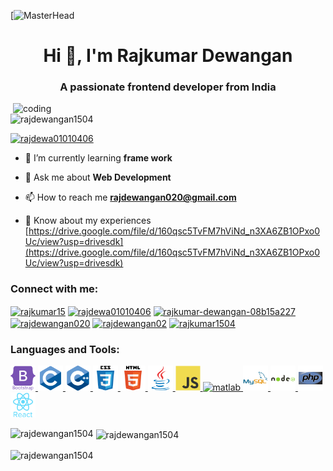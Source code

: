[![MasterHead ](https://www.shootdartsolutions.com/img/service/web-design.gif)

<h1 align="center">Hi 👋, I'm Rajkumar Dewangan</h1>
<h3 align="center">A passionate frontend developer from India</h3>
<img align="right" alt="coding" width="500" src="https://media3.giphy.com/media/Y4ak9Ki2GZCbJxAnJD/giphy.gif?cid=790b76116552c3d7b6c34e1cc630e594df904354af8528ba&rid=giphy.gif&ct=g">

<p align="left"> <img src="https://komarev.com/ghpvc/?username=rajdewangan1504&label=Profile%20views&color=0e75b6&style=flat" alt="rajdewangan1504" /> </p>

<p align="left"> <a href="https://twitter.com/rajdewa01010406" target="blank"><img src="https://img.shields.io/twitter/follow/rajdewa01010406?logo=twitter&style=for-the-badge" alt="rajdewa01010406" /></a> </p>

- 🌱 I’m currently learning **frame work**

- 💬 Ask me about **Web Development**

- 📫 How to reach me **rajdewangan020@gmail.com**

- 📄 Know about my experiences [https://drive.google.com/file/d/160qsc5TvFM7hViNd_n3XA6ZB1OPxo0Uc/view?usp=drivesdk](https://drive.google.com/file/d/160qsc5TvFM7hViNd_n3XA6ZB1OPxo0Uc/view?usp=drivesdk)

<h3 align="left">Connect with me:</h3>
<p align="left">
<a href="https://codepen.io/rajkumar15" target="blank"><img align="center" src="https://raw.githubusercontent.com/rahuldkjain/github-profile-readme-generator/master/src/images/icons/Social/codepen.svg" alt="rajkumar15" height="30" width="40" /></a>
<a href="https://twitter.com/rajdewa01010406" target="blank"><img align="center" src="https://raw.githubusercontent.com/rahuldkjain/github-profile-readme-generator/master/src/images/icons/Social/twitter.svg" alt="rajdewa01010406" height="30" width="40" /></a>
<a href="https://linkedin.com/in/rajkumar-dewangan-08b15a227" target="blank"><img align="center" src="https://raw.githubusercontent.com/rahuldkjain/github-profile-readme-generator/master/src/images/icons/Social/linked-in-alt.svg" alt="rajkumar-dewangan-08b15a227" height="30" width="40" /></a>
<a href="https://codesandbox.com/rajdewangan020" target="blank"><img align="center" src="https://raw.githubusercontent.com/rahuldkjain/github-profile-readme-generator/master/src/images/icons/Social/codesandbox.svg" alt="rajdewangan020" height="30" width="40" /></a>
<a href="https://instagram.com/rajdewangan02" target="blank"><img align="center" src="https://raw.githubusercontent.com/rahuldkjain/github-profile-readme-generator/master/src/images/icons/Social/instagram.svg" alt="rajdewangan02" height="30" width="40" /></a>
<a href="https://www.codechef.com/users/rajkumar1504" target="blank"><img align="center" src="https://cdn.jsdelivr.net/npm/simple-icons@3.1.0/icons/codechef.svg" alt="rajkumar1504" height="30" width="40" /></a>
</p>

<h3 align="left">Languages and Tools:</h3>
<p align="left"> <a href="https://getbootstrap.com" target="_blank" rel="noreferrer"> <img src="https://raw.githubusercontent.com/devicons/devicon/master/icons/bootstrap/bootstrap-plain-wordmark.svg" alt="bootstrap" width="40" height="40"/> </a> <a href="https://www.cprogramming.com/" target="_blank" rel="noreferrer"> <img src="https://raw.githubusercontent.com/devicons/devicon/master/icons/c/c-original.svg" alt="c" width="40" height="40"/> </a> <a href="https://www.w3schools.com/cpp/" target="_blank" rel="noreferrer"> <img src="https://raw.githubusercontent.com/devicons/devicon/master/icons/cplusplus/cplusplus-original.svg" alt="cplusplus" width="40" height="40"/> </a> <a href="https://www.w3schools.com/css/" target="_blank" rel="noreferrer"> <img src="https://raw.githubusercontent.com/devicons/devicon/master/icons/css3/css3-original-wordmark.svg" alt="css3" width="40" height="40"/> </a> <a href="https://www.w3.org/html/" target="_blank" rel="noreferrer"> <img src="https://raw.githubusercontent.com/devicons/devicon/master/icons/html5/html5-original-wordmark.svg" alt="html5" width="40" height="40"/> </a> <a href="https://www.java.com" target="_blank" rel="noreferrer"> <img src="https://raw.githubusercontent.com/devicons/devicon/master/icons/java/java-original.svg" alt="java" width="40" height="40"/> </a> <a href="https://developer.mozilla.org/en-US/docs/Web/JavaScript" target="_blank" rel="noreferrer"> <img src="https://raw.githubusercontent.com/devicons/devicon/master/icons/javascript/javascript-original.svg" alt="javascript" width="40" height="40"/> </a> <a href="https://www.mathworks.com/" target="_blank" rel="noreferrer"> <img src="https://upload.wikimedia.org/wikipedia/commons/2/21/Matlab_Logo.png" alt="matlab" width="40" height="40"/> </a> <a href="https://www.mysql.com/" target="_blank" rel="noreferrer"> <img src="https://raw.githubusercontent.com/devicons/devicon/master/icons/mysql/mysql-original-wordmark.svg" alt="mysql" width="40" height="40"/> </a> <a href="https://nodejs.org" target="_blank" rel="noreferrer"> <img src="https://raw.githubusercontent.com/devicons/devicon/master/icons/nodejs/nodejs-original-wordmark.svg" alt="nodejs" width="40" height="40"/> </a> <a href="https://www.php.net" target="_blank" rel="noreferrer"> <img src="https://raw.githubusercontent.com/devicons/devicon/master/icons/php/php-original.svg" alt="php" width="40" height="40"/> </a> <a href="https://reactjs.org/" target="_blank" rel="noreferrer"> <img src="https://raw.githubusercontent.com/devicons/devicon/master/icons/react/react-original-wordmark.svg" alt="react" width="40" height="40"/> </a> </p>

<p><img align="left" src="https://github-readme-stats.vercel.app/api/top-langs?username=rajdewangan1504&show_icons=true&locale=en&layout=compact" alt="rajdewangan1504" /></p>

<p>&nbsp;<img align="center" src="https://github-readme-stats.vercel.app/api?username=rajdewangan1504&show_icons=true&locale=en" alt="rajdewangan1504" /></p>

<p><img align="center" src="https://github-readme-streak-stats.herokuapp.com/?user=rajdewangan1504&" alt="rajdewangan1504" /></p>
